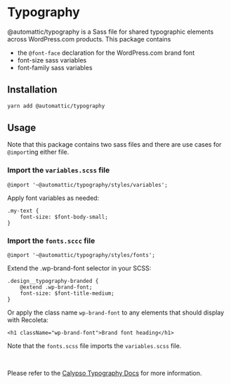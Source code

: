 # Typography

@automattic/typography is a Sass file for shared typographic elements across WordPress.com products. This package contains

- the `@font-face` declaration for the WordPress.com brand font
- font-size sass variables
- font-family sass variables

## Installation

```sh
yarn add @automattic/typography
```

## Usage

Note that this package contains two sass files and there are use cases for `@import`ing either file.

### Import the `variables.scss` file

`@import '~@automattic/typography/styles/variables';`

Apply font variables as needed:

```
.my-text {
    font-size: $font-body-small;
}
```

### Import the `fonts.sccc` file

`@import '~@automattic/typography/styles/fonts';`

Extend the .wp-brand-font selector in your SCSS:

```
.design__typography-branded {
	@extend .wp-brand-font;
	font-size: $font-title-medium;
}
```

Or apply the class name `wp-brand-font` to any elements that should display with Recoleta:

`<h1 className="wp-brand-font">Brand font heading</h1>`

Note that the `fonts.scss` file imports the `variables.scss` file.

<br>

Please refer to the [Calypso Typography Docs](https://wpcalypso.wordpress.com/devdocs/typography) for more information.
